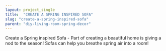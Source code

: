 ```yaml
---
layout: project_single
title:  "CREATE A SPRING INSPIRED SOFA"
slug: "create-a-spring-inspired-sofa"
parent: "diy-living-room-spring-decor"
---
```

Create a Spring inspired Sofa - Part of creating a beautiful home is giving a nod to the season! Sofas can help you breathe spring air into a room!
